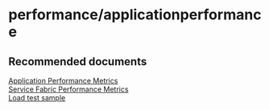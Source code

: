 <properties
	pageTitle="performance/applicationperformance"
	description="performance/applicationperformance"
	service="microsoft.servicefabric"
	resource="clusters"
	authors="chiragpa"
	displayOrder=""
	selfHelpType="generic"
	supportTopicIds="32608938"
	resourceTags=""
	productPesIds="15842"
	cloudEnvironments="public"
/>

# performance/applicationperformance

## **Recommended documents**
[Application Performance Metrics](https://docs.microsoft.com/azure/service-fabric/service-fabric-diagnostics-event-generation-perf#net-applications-and-services)<br>
[Service Fabric Performance Metrics](https://docs.microsoft.com/azure/service-fabric/service-fabric-diagnostics-event-generation-perf)<br>
[Load test sample](https://github.com/Azure-Samples/service-fabric-dotnet-performance/tree/master/ServiceLoadTest)<br>
